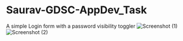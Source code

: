 # Saurav-GDSC-AppDev_Task
A simple Login form with a password visibility toggler
![Screenshot (1)](https://github.com/SauravHaldar04/Saurav-GDSC-AppDev_Task/assets/143389228/2993cd92-625a-409e-943a-18edef1ad42b)
![Screenshot (2)](https://github.com/SauravHaldar04/Saurav-GDSC-AppDev_Task/assets/143389228/23318117-f7fa-4b20-8941-dc297c8af6ed)
